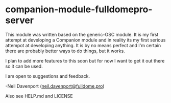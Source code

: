 # companion-module-fulldomepro-server
This module was written based on the generic-OSC module.
It is my first attempt at developing a Companion module and in reality its my first serious attempot at developing anything. It is by no means perfect and I'm certain there are probably better ways to do things, but it works.

I plan to add more features to this soon but for now I want to get it out there so it can be used.

I am open to suggestions and feedback.

-Neil Davenport
 (neil.davenport@fulldome.pro)

Also see HELP.md and LICENSE
